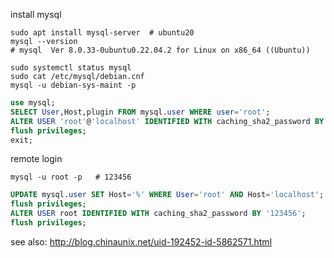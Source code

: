 

install mysql

```shell
sudo apt install mysql-server  # ubuntu20 
mysql --version
# mysql  Ver 8.0.33-0ubuntu0.22.04.2 for Linux on x86_64 ((Ubuntu))
```

```shell
sudo systemctl status mysql
sudo cat /etc/mysql/debian.cnf 
mysql -u debian-sys-maint -p
```

```sql
use mysql;
SELECT User,Host,plugin FROM mysql.user WHERE user='root';
ALTER USER 'root'@'localhost' IDENTIFIED WITH caching_sha2_password BY '123456'; 
flush privileges;
exit;
```

remote login
```shell
mysql -u root -p   # 123456
```

```sql
UPDATE mysql.user SET Host='%' WHERE User='root' AND Host='localhost';
flush privileges;
ALTER USER root IDENTIFIED WITH caching_sha2_password BY '123456';
flush privileges;
```

see also:
http://blog.chinaunix.net/uid-192452-id-5862571.html













